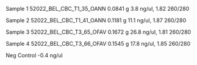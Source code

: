 Sample 1
	52022_BEL_CBC_T1_35_OANN 
	   0.0841 g
	   3.8 ng/ul, 
		1.82 260/280
	  
Sample 2
	52022_BEL_CBC_T1_41_OANN
	0.1181 g
	  11.1 ng/ul, 
	 1.87 260/280
	  
Sample 3
	52022_BEL_CBC_T3_65_OFAV
	 0.1672 g
	   26.8 ng/ul, 
	   1.81 260/280
	 
Sample 4
	52022_BEL_CBC_T3_66_OFAV
	   0.1545 g
	   17.8 ng/ul, 
	   1.85 260/280

Neg Control
	 -0.4 ng/ul
	